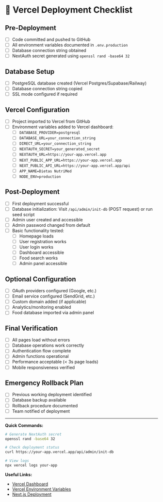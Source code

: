 # 🚀 Vercel Deployment Checklist

## Pre-Deployment
- [ ] Code committed and pushed to GitHub
- [ ] All environment variables documented in `.env.production`
- [ ] Database connection string obtained
- [ ] NextAuth secret generated using `openssl rand -base64 32`

## Database Setup
- [ ] PostgreSQL database created (Vercel Postgres/Supabase/Railway)
- [ ] Database connection string copied
- [ ] SSL mode configured if required

## Vercel Configuration
- [ ] Project imported to Vercel from GitHub
- [ ] Environment variables added to Vercel dashboard:
  - [ ] `DATABASE_PROVIDER=postgresql`
  - [ ] `DATABASE_URL=your_connection_string`
  - [ ] `DIRECT_URL=your_connection_string`
  - [ ] `NEXTAUTH_SECRET=your_generated_secret`
  - [ ] `NEXTAUTH_URL=https://your-app.vercel.app`
  - [ ] `NEXT_PUBLIC_APP_URL=https://your-app.vercel.app`
  - [ ] `NEXT_PUBLIC_API_URL=https://your-app.vercel.app/api`
  - [ ] `APP_NAME=Dietas NutriMed`
  - [ ] `NODE_ENV=production`

## Post-Deployment
- [ ] First deployment successful
- [ ] Database initialization: Visit `/api/admin/init-db` (POST request) or run seed script
- [ ] Admin user created and accessible
- [ ] Admin password changed from default
- [ ] Basic functionality tested:
  - [ ] Homepage loads
  - [ ] User registration works
  - [ ] User login works
  - [ ] Dashboard accessible
  - [ ] Food search works
  - [ ] Admin panel accessible

## Optional Configuration
- [ ] OAuth providers configured (Google, etc.)
- [ ] Email service configured (SendGrid, etc.)
- [ ] Custom domain added (if applicable)
- [ ] Analytics/monitoring enabled
- [ ] Food database imported via admin panel

## Final Verification
- [ ] All pages load without errors
- [ ] Database operations work correctly
- [ ] Authentication flow complete
- [ ] Admin functions operational
- [ ] Performance acceptable (< 3s page loads)
- [ ] Mobile responsiveness verified

## Emergency Rollback Plan
- [ ] Previous working deployment identified
- [ ] Database backup available
- [ ] Rollback procedure documented
- [ ] Team notified of deployment

---

**Quick Commands:**

```bash
# Generate NextAuth secret
openssl rand -base64 32

# Check deployment status
curl https://your-app.vercel.app/api/admin/init-db

# View logs
npx vercel logs your-app
```

**Useful Links:**
- [Vercel Dashboard](https://vercel.com/dashboard)
- [Vercel Environment Variables](https://vercel.com/docs/concepts/projects/environment-variables)
- [Next.js Deployment](https://nextjs.org/docs/deployment)